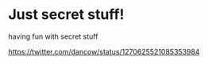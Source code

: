 # Just secret stuff!

having fun with secret stuff

https://twitter.com/dancow/status/1270625521085353984
